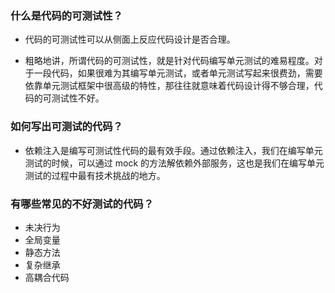 ### 什么是代码的可测试性？

- 代码的可测试性可以从侧面上反应代码设计是否合理。

- 粗略地讲，所谓代码的可测试性，就是针对代码编写单元测试的难易程度。对于一段代码，如果很难为其编写单元测试，或者单元测试写起来很费劲，需要依靠单元测试框架中很高级的特性，那往往就意味着代码设计得不够合理，代码的可测试性不好。

### 如何写出可测试的代码？

- 依赖注入是编写可测试性代码的最有效手段。通过依赖注入，我们在编写单元测试的时候，可以通过 mock 的方法解依赖外部服务，这也是我们在编写单元测试的过程中最有技术挑战的地方。

### 有哪些常见的不好测试的代码？

- 未决行为
- 全局变量
- 静态方法
- 复杂继承
- 高耦合代码